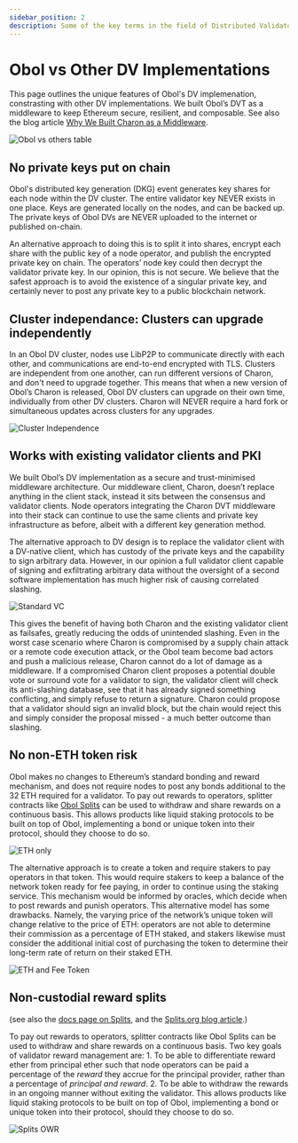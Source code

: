 ```yaml
---
sidebar_position: 2
description: Some of the key terms in the field of Distributed Validator Technology
---
```


# Obol vs Other DV Implementations

This page outlines the unique features of Obol's DV implemenation, constrasting with other DV implementations. We built Obol’s DVT as a middleware to keep Ethereum secure, resilient, and composable. See also the blog article [Why We Built Charon as a Middleware](https://blog.obol.org/why-we-built-charon-as-a-middleware/).

![Obol vs others table](../../../img/ObolvsOthers.png)

## No private keys put on chain

Obol's distributed key generation (DKG) event generates key shares for each node within the DV cluster. The entire validator key NEVER exists in one place. Keys are generated locally on the nodes, and can be backed up. The private keys of Obol DVs are NEVER uploaded to the internet or published on-chain.

An alternative approach to doing this is to split it into shares, encrypt each share with the public key of a node operator, and publish the encrypted private key on chain. The operators’ node key could then decrypt the validator private key. In our opinion, this is not secure. We believe that the safest approach is to avoid the existence of a singular private key, and certainly never to post any private key to a public blockchain network.

## Cluster independance: Clusters can upgrade independently

In an Obol DV cluster, nodes use LibP2P to communicate directly with each other, and communications are end-to-end encrypted with TLS. Clusters are independent from one another, can run different versions of Charon, and don't need to upgrade together. This means that when a new version of Obol’s Charon is released, Obol DV clusters can upgrade on their own time, individually from other DV clusters. Charon will NEVER require a hard fork or simultaneous updates across clusters for any upgrades.

![Cluster Independence](../../../img/ClusterIndependence.png)

## Works with existing validator clients and PKI

We built Obol’s DV implementation as a secure and trust-minimised middleware architecture. Our middleware client, Charon, doesn’t replace anything in the client stack, instead it sits between the consensus and validator clients. Node operators integrating the Charon DVT middleware into their stack can continue to use the same clients and private key infrastructure as before, albeit with a different key generation method.

The alternative approach to DV design is to replace the validator client with a DV-native client, which has custody of the private keys and the capability to sign arbitrary data. However, in our opinion a full validator client capable of signing and exfiltrating arbitrary data without the oversight of a second software implementation has much higher risk of causing correlated slashing.

![Standard VC](../../../img/StandardVC.png)

This gives the benefit of having both Charon and the existing validator client as failsafes, greatly reducing the odds of unintended slashing. Even in the worst case scenario where Charon is compromised by a supply chain attack or a remote code execution attack, or the Obol team become bad actors and push a malicious release, Charon cannot do a lot of damage as a middleware. If a compromised Charon client proposes a potential double vote or surround vote for a validator to sign, the validator client will check its anti-slashing database, see that it has already signed something conflicting, and simply refuse to return a signature. Charon could propose that a validator should sign an invalid block, but the chain would reject this and simply consider the proposal missed - a much better outcome than slashing.

## No non-ETH token risk

Obol makes no changes to Ethereum’s standard bonding and reward mechanism, and does not require nodes to post any bonds additional to the 32 ETH required for a validator. To pay out rewards to operators, splitter contracts like [Obol Splits](obol-splits.mdx) can be used to withdraw and share rewards on a continuous basis. This allows products like liquid staking protocols to be built on top of Obol, implementing a bond or unique token into their protocol, should they choose to do so.

![ETH only](../../../img/ETHonly.png)

The alternative approach is to create a token and require stakers to pay operators in that token. This would require stakers to keep a balance of the network token ready for fee paying, in order to continue using the staking service. This mechanism would be informed by oracles, which decide when to post rewards and punish operators. This alternative model has some drawbacks. Namely, the varying price of the network’s unique token will change relative to the price of ETH: operators are not able to determine their commission as a percentage of ETH staked, and stakers likewise must consider the additional initial cost of purchasing the token to determine their long-term rate of return on their staked ETH.

![ETH and Fee Token](../../../img/ETHandFee.png)

## Non-custodial reward splits

(see also the [docs page on Splits](obol-splits.mdx), and the [Splits.org blog article](https://splits.org/blog/obol-ethereum-resilience/).)

To pay out rewards to operators, splitter contracts like Obol Splits can be used to withdraw and share rewards on a continuous basis. Two key goals of validator reward management are: 1. To be able to differentiate reward ether from principal ether such that node operators can be paid a percentage of the _reward_ they accrue for the principal provider, rather than a percentage of _principal and reward_. 2. To be able to withdraw the rewards in an ongoing manner without exiting the validator. This allows products like liquid staking protocols to be built on top of Obol, implementing a bond or unique token into their protocol, should they choose to do so.

![Splits OWR](../../../img/ObolSplits.png)
